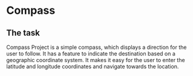 # Compass

## The task

Compass Project is a simple compass, which displays a direction for the user to follow. It has a feature to indicate the destination based on a geographic coordinate system. It makes it easy for the user to enter the latitude and longitude coordinates and navigate towards the location.

